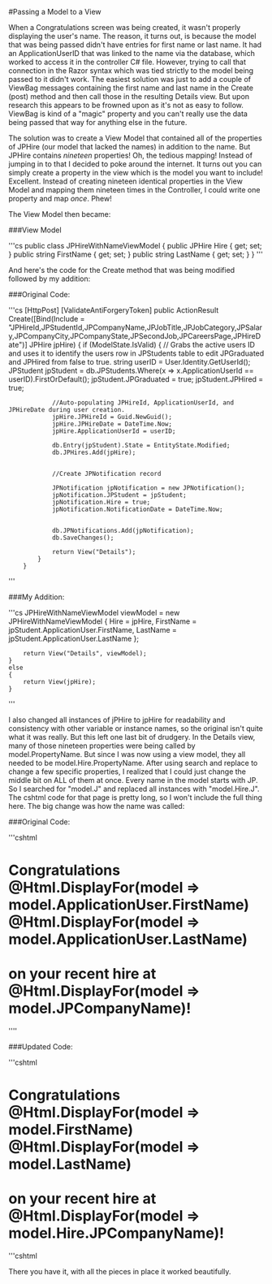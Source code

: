 #Passing a Model to a View

When a Congratulations screen was being created, it wasn't properly displaying the user's name.  The reason, it turns out, is because the model that was being passed didn't have entries for first name or last name.  It had an ApplicationUserID that was linked to the name via the database, which worked to access it in the controller C# file.  However, trying to call that connection in the Razor syntax which was tied strictly to the model being passed to it didn't work.  The easiest solution was just to add a couple of ViewBag messages containing the first name and last name in the Create (post) method and then call those in the resulting Details view.  But upon research this appears to be frowned upon as it's not as easy to follow.  ViewBag is kind of a "magic" property and you can't really use the data being passed that way for anything else in the future.

The solution was to create a View Model that contained all of the properties of JPHire (our model that lacked the names) in addition to the name.  But JPHire contains *nineteen* properties!  Oh, the tedious mapping!  Instead of jumping in to that I decided to poke around the internet.  It turns out you can simply create a property in the view which is the model you want to include!  Excellent.  Instead of creating nineteen identical properties in the View Model and mapping them nineteen times in the Controller, I could write one property and map *once*.  Phew!

The View Model then became:

###View Model

'''cs
public class JPHireWithNameViewModel
    {
        public JPHire Hire { get; set; }
        public string FirstName { get; set; }
        public string LastName { get; set; }
    }
'''

And here's the code for the Create method that was being modified followed by my addition:

###Original Code:

'''cs
[HttpPost]
        [ValidateAntiForgeryToken]
        public ActionResult Create([Bind(Include = "JPHireId,JPStudentId,JPCompanyName,JPJobTitle,JPJobCategory,JPSalary,JPCompanyCity,JPCompanyState,JPSecondJob,JPCareersPage,JPHireDate")] JPHire jpHire)
        {
            if (ModelState.IsValid)
            {
                // Grabs the active users ID and uses it to identify the users row in JPStudents table to edit JPGraduated and JPHired from false to true.
                string userID = User.Identity.GetUserId();
                JPStudent jpStudent = db.JPStudents.Where(x => x.ApplicationUserId == userID).FirstOrDefault();
                jpStudent.JPGraduated = true;
                jpStudent.JPHired = true;
                
                
                //Auto-populating JPHireId, ApplicationUserId, and JPHireDate during user creation.
                jpHire.JPHireId = Guid.NewGuid();
                jpHire.JPHireDate = DateTime.Now;
                jpHire.ApplicationUserId = userID;
                
                db.Entry(jpStudent).State = EntityState.Modified;
                db.JPHires.Add(jpHire);
                

                //Create JPNotification record 

                JPNotification jpNotification = new JPNotification();
                jpNotification.JPStudent = jpStudent;
                jpNotification.Hire = true;
                jpNotification.NotificationDate = DateTime.Now;


                db.JPNotifications.Add(jpNotification);
                db.SaveChanges();

                return View("Details");
            }
		}
'''

###My Addition:

'''cs
		JPHireWithNameViewModel viewModel = new JPHireWithNameViewModel
		{
			Hire = jpHire,
			FirstName = jpStudent.ApplicationUser.FirstName,
			LastName = jpStudent.ApplicationUser.LastName
		};

		return View("Details", viewModel);
	}
	else
	{
		return View(jpHire);
	}
'''

I also changed all instances of jPHire to jpHire for readability and consistency with other variable or instance names, so the original isn't quite what it was really.  But this left one last bit of drudgery.  In the Details view, many of those nineteen properties were being called by model.PropertyName.  But since I was now using a view model, they all needed to be model.Hire.PropertyName.  After using search and replace to change a few specific properties, I realized that I could just change the middle bit on ALL of them at once.  Every name in the model starts with JP.  So I searched for "model.J" and replaced all instances with "model.Hire.J".  The cshtml code for that page is pretty long, so I won't include the full thing here.  The big change was how the name was called:

###Original Code:

'''cshtml
<h1 id="toWhite">
	Congratulations @Html.DisplayFor(model => model.ApplicationUser.FirstName) @Html.DisplayFor(model => model.ApplicationUser.LastName)
	<br />
	<br />
	on your recent hire at @Html.DisplayFor(model => model.JPCompanyName)!
</h1>
''''

###Updated Code:

'''cshtml
<h1 id="toWhite">
	Congratulations @Html.DisplayFor(model => model.FirstName) @Html.DisplayFor(model => model.LastName)
	<br />
	<br />
	on your recent hire at @Html.DisplayFor(model => model.Hire.JPCompanyName)!
</h1>
'''cshtml

There you have it, with all the pieces in place it worked beautifully.
